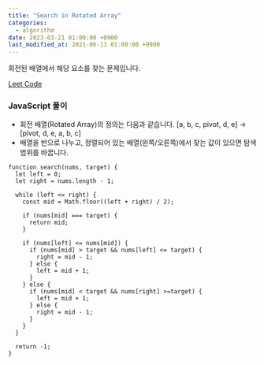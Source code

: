 ```yaml
---
title: "Search in Rotated Array"
categories: 
  - algorithm
date: 2023-03-21 01:00:00 +0900
last_modified_at: 2021-06-11 01:00:00 +0900
---
```


회전된 배열에서 해당 요소를 찾는 문제입니다. 

[Leet Code](https://leetcode.com/problems/search-in-rotated-sorted-array)

### JavaScript 풀이
- 회전 배열(Rotated Array)의 정의는 다음과 같습니다.
[a, b, c, pivot, d, e] → [pivot, d, e, a, b, c]
- 배열을 반으로 나누고, 정렬되어 있는 배열(왼쪽/오른쪽)에서 찾는 값이 있으면 탐색 범위를 바꿉니다.

```
function search(nums, target) {
  let left = 0;
  let right = nums.length - 1;

  while (left <= right) {
    const mid = Math.floor((left + right) / 2);

    if (nums[mid] === target) {
      return mid;
    }

    if (nums[left] <= nums[mid]) {
      if (nums[mid] > target && nums[left] <= target) {
        right = mid - 1;
      } else {
        left = mid + 1;
      }
    } else {
      if (nums[mid] < target && nums[right] >=target) {
        left = mid + 1;
      } else {
        right = mid - 1;
      }
    }
  }

  return -1;
}

```
